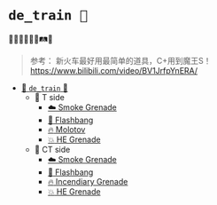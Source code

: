 # `de_train 🚃`

🚄🚆🚅🚂🚃🚉🛤👟

> 参考：
> 新火车最好用最简单的道具，C+用到魔王S！
> https://www.bilibili.com/video/BV1JrfpYnERA/

* [📁 `de_train` 🚃](maps/de_train/)
  * 📁 T side
      * [:cloud: Smoke Grenade](maps/de_train/de_train%20T%20Smoke%20Grenade.md)
      * [:star2: Flashbang](maps/de_train/de_train%20T%20Flashbang.md)
      * [:fire: Molotov](maps/de_train/de_train%20T%20Molotov.md)
      * [:boom: HE Grenade](maps/de_train/de_train%20T%20HE%20Grenade.md)
  * 📁 CT side
      * [:cloud: Smoke Grenade](maps/de_train/de_train%20T%20Smoke%20Grenade.md)
      * [:star2: Flashbang](maps/de_train/de_train%20CT%20Flashbang.md)
      * [:fire: Incendiary Grenade](maps/de_train/de_train%20T%20Molotov.md)
      * [:boom: HE Grenade](maps/de_train/de_train%20T%20HE%20Grenade.md)